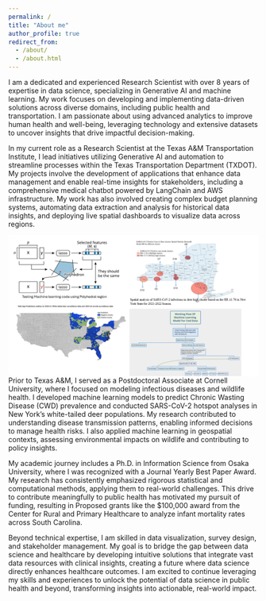 ```yaml
---
permalink: /
title: "About me"
author_profile: true
redirect_from:
  - /about/
  - /about.html
---
```

I am a dedicated and experienced Research Scientist with over 8 years of expertise in data science, specializing in Generative AI and machine learning. My work focuses on developing and implementing data-driven solutions across diverse domains, including public health and transportation. I am passionate about using advanced analytics to improve human health and well-being, leveraging technology and extensive datasets to uncover insights that drive impactful decision-making.

In my current role as a Research Scientist at the Texas A&M Transportation Institute, I lead initiatives utilizing Generative AI and automation to streamline processes within the Texas Transportation Department (TXDOT). My projects involve the development of applications that enhance data management and enable real-time insights for stakeholders, including a comprehensive medical chatbot powered by LangChain and AWS infrastructure. My work has also involved creating complex budget planning systems, automating data extraction and analysis for historical data insights, and deploying live spatial dashboards to visualize data across regions.

<img src="\images\sohel_w.png"
     alt="Markdown Monster icon"
     style="float: left; margin-right: 10px;" />

Prior to Texas A&M, I served as a Postdoctoral Associate at Cornell University, where I focused on modeling infectious diseases and wildlife health. I developed machine learning models to predict Chronic Wasting Disease (CWD) prevalence and conducted SARS-CoV-2 hotspot analyses in New York’s white-tailed deer populations. My research contributed to understanding disease transmission patterns, enabling informed decisions to manage health risks. I also applied machine learning in geospatial contexts, assessing environmental impacts on wildlife and contributing to policy insights.

My academic journey includes a Ph.D. in Information Science from Osaka University, where I was recognized with a Journal Yearly Best Paper Award. My research has consistently emphasized rigorous statistical and computational methods, applying them to real-world challenges. This drive to contribute meaningfully to public health has motivated my pursuit of funding, resulting in Proposed grants like the $100,000 award from the Center for Rural and Primary Healthcare to analyze infant mortality rates across South Carolina.

Beyond technical expertise, I am skilled in data visualization, survey design, and stakeholder management. My goal is to bridge the gap between data science and healthcare by developing intuitive solutions that integrate vast data resources with clinical insights, creating a future where data science directly enhances healthcare outcomes. I am excited to continue leveraging my skills and experiences to unlock the potential of data science in public health and beyond, transforming insights into actionable, real-world impact.
